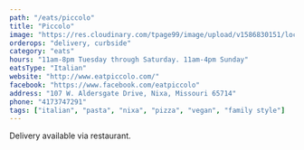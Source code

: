 ```yaml
---
path: "/eats/piccolo"
title: "Piccolo"
image: "https://res.cloudinary.com/tpage99/image/upload/v1586830151/local417eats/local417eatslogo.png"
orderops: "delivery, curbside"
category: "eats"
hours: "11am-8pm Tuesday through Saturday. 11am-4pm Sunday"
eatsType: "Italian"
website: "http://www.eatpiccolo.com/"
facebook: "https://www.facebook.com/eatpiccolo"
address: "107 W. Aldersgate Drive, Nixa, Missouri 65714"
phone: "4173747291"
tags: ["italian", "pasta", "nixa", "pizza", "vegan", "family style"]
---
```


Delivery available via restaurant.